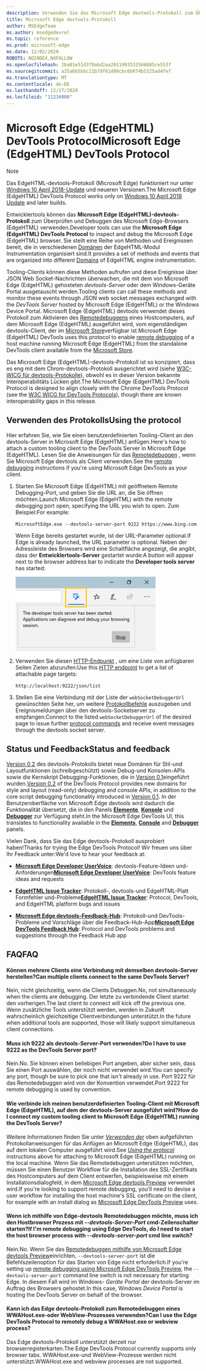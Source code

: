 ```yaml
---
description: Verwenden Sie das Microsoft Edge devtools-Protokoll zum Überprüfen und Debuggen des Microsoft Edge (EdgeHTML)-Browsers.
title: Microsoft Edge devtools-Protokoll
author: MSEdgeTeam
ms.author: msedgedevrel
ms.topic: reference
ms.prod: microsoft-edge
ms.date: 12/02/2020
ROBOTS: NOINDEX,NOFOLLOW
ms.openlocfilehash: 2ba81e51d3f9abd2aa2011993532566885ce553f
ms.sourcegitcommit: a35a6b5bbc21b7df61d08cbc6b074b5325ad4fef
ms.translationtype: MT
ms.contentlocale: de-DE
ms.lasthandoff: 12/17/2020
ms.locfileid: "11234008"
---
```

# <span data-ttu-id="f79a4-103">Microsoft Edge (EdgeHTML) DevTools Protocol</span><span class="sxs-lookup"><span data-stu-id="f79a4-103">Microsoft Edge (EdgeHTML) DevTools Protocol</span></span>

> [!NOTE]
> <span data-ttu-id="f79a4-104">Das EdgeHTML-devtools-Protokoll (Microsoft Edge) funktioniert nur unter [Windows 10 April 2018-Update](https://blogs.windows.com/windowsexperience/2018/04/30/how-to-get-the-windows-10-april-2018-update/#5VXkQMU41CJzZPER.97) und neueren Versionen.</span><span class="sxs-lookup"><span data-stu-id="f79a4-104">The Microsoft Edge (EdgeHTML) DevTools Protocol works only on [Windows 10 April 2018 Update](https://blogs.windows.com/windowsexperience/2018/04/30/how-to-get-the-windows-10-april-2018-update/#5VXkQMU41CJzZPER.97) and later builds.</span></span>

<span data-ttu-id="f79a4-105">Entwicklertools können das **Microsoft Edge (EdgeHTML)-devtools-Protokoll** zum Überprüfen und Debuggen des Microsoft Edge-Browsers (EdgeHTML) verwenden.</span><span class="sxs-lookup"><span data-stu-id="f79a4-105">Developer tools can use the **Microsoft Edge (EdgeHTML) DevTools Protocol** to inspect and debug the Microsoft Edge (EdgeHTML) browser.</span></span> <span data-ttu-id="f79a4-106">Sie stellt eine Reihe von Methoden und Ereignissen bereit, die in verschiedenen [Domänen](0.2/domains/index.md) der EdgeHTML-Modul Instrumentation organisiert sind.</span><span class="sxs-lookup"><span data-stu-id="f79a4-106">It provides a set of methods and events that are organized into different [Domains](0.2/domains/index.md) of EdgeHTML engine instrumentation.</span></span>

 <span data-ttu-id="f79a4-107">Tooling-Clients können diese Methoden aufrufen und diese Ereignisse über JSON Web Socket-Nachrichten überwachen, die mit dem von Microsoft Edge (EdgeHTML) gehosteten *devtools-Server* oder dem Windows-Geräte Portal ausgetauscht werden.</span><span class="sxs-lookup"><span data-stu-id="f79a4-107">Tooling clients can call these methods and monitor these events through JSON web socket messages exchanged with the *DevTools Server* hosted by Microsoft Edge (EdgeHTML) or the Windows Device Portal.</span></span> <span data-ttu-id="f79a4-108">Microsoft Edge (EdgeHTML) devtools verwendet dieses Protokoll zum Aktivieren des [Remotedebuggens](0.2/clients.md#microsoft-edge-devtools-preview) eines Hostcomputers, auf dem Microsoft Edge (EdgeHTML) ausgeführt wird, vom eigenständigen devtools-Client, der im [Microsoft Store](https://www.microsoft.com/store/p/microsoft-edge-devtools-preview/9mzbfrmz0mnj)verfügbar ist.</span><span class="sxs-lookup"><span data-stu-id="f79a4-108">Microsoft Edge (EdgeHTML) DevTools uses this protocol to enable [remote debugging](0.2/clients.md#microsoft-edge-devtools-preview) of a host machine running Microsoft Edge (EdgeHTML) from the standalone DevTools client available from the [Microsoft Store](https://www.microsoft.com/store/p/microsoft-edge-devtools-preview/9mzbfrmz0mnj).</span></span>

<span data-ttu-id="f79a4-109">Das Microsoft Edge (EdgeHTML)-devtools-Protokoll ist so konzipiert, dass es eng mit dem Chrom-devtools-Protokoll ausgerichtet wird (siehe [W3C-WICG für devtools-Protokolle](https://github.com/WICG/devtools-protocol/)), obwohl es in dieser Version bekannte Interoperabilitäts Lücken gibt.</span><span class="sxs-lookup"><span data-stu-id="f79a4-109">The Microsoft Edge (EdgeHTML) DevTools Protocol is designed to align closely with the Chrome DevTools Protocol (see the [W3C WICG for DevTools Protocols](https://github.com/WICG/devtools-protocol/)), though there are known interoperability gaps in this release.</span></span>

## <span data-ttu-id="f79a4-110">Verwenden des Protokolls</span><span class="sxs-lookup"><span data-stu-id="f79a4-110">Using the protocol</span></span>

<span data-ttu-id="f79a4-111">Hier erfahren Sie, wie Sie einen benutzerdefinierten Tooling-Client an den devtools-Server in Microsoft Edge (EdgeHTML) anfügen.</span><span class="sxs-lookup"><span data-stu-id="f79a4-111">Here's how to attach a custom tooling client to the DevTools Server in Microsoft Edge (EdgeHTML).</span></span> <span data-ttu-id="f79a4-112">Lesen Sie die Anweisungen für das [Remotedebuggen](0.2/clients.md#microsoft-edge-devtools-preview) , wenn Sie Microsoft Edge devtools als Client verwenden.</span><span class="sxs-lookup"><span data-stu-id="f79a4-112">See the [remote debugging](0.2/clients.md#microsoft-edge-devtools-preview) instructions if you're using Microsoft Edge DevTools as your client.</span></span>

1. <span data-ttu-id="f79a4-113">Starten Sie Microsoft Edge (EdgeHTML) mit geöffnetem Remote Debugging-Port, und geben Sie die URL an, die Sie öffnen möchten.</span><span class="sxs-lookup"><span data-stu-id="f79a4-113">Launch Microsoft Edge (EdgeHTML) with the remote debugging port open, specifying the URL you wish to open.</span></span> <span data-ttu-id="f79a4-114">Zum Beispiel:</span><span class="sxs-lookup"><span data-stu-id="f79a4-114">For example:</span></span>

    ```shell
    MicrosoftEdge.exe --devtools-server-port 9222 https://www.bing.com
    ```

    <span data-ttu-id="f79a4-115">Wenn Edge bereits gestartet wurde, ist der URL-Parameter optional.</span><span class="sxs-lookup"><span data-stu-id="f79a4-115">If Edge is already launched, the URL parameter is optional.</span></span> <span data-ttu-id="f79a4-116">Neben der Adressleiste des Browsers wird eine Schaltfläche angezeigt, die angibt, dass der **Entwicklertools-Server** gestartet wurde:</span><span class="sxs-lookup"><span data-stu-id="f79a4-116">A button will appear next to the browser address bar to indicate the **Developer tools server** has started:</span></span>

    ![Developer Tools-Server](media/developer-tools-server.png) 

2. <span data-ttu-id="f79a4-118">Verwenden Sie diesen [HTTP-Endpunkt](0.2/http.md) , um eine Liste von anfügbaren Seiten Zielen abzurufen:</span><span class="sxs-lookup"><span data-stu-id="f79a4-118">Use this [HTTP endpoint](0.2/http.md) to get a list of attachable page targets:</span></span>

    ```http
    http://localhost:9222/json/list
    ```

3. <span data-ttu-id="f79a4-119">Stellen Sie eine Verbindung mit der Liste der `webSocketDebuggerUrl` gewünschten Seite her, um weitere [Protokollbefehle](0.2/domains/index.md) auszugeben und Ereignismeldungen über den devtools-Socketserver zu empfangen.</span><span class="sxs-lookup"><span data-stu-id="f79a4-119">Connect to the listed `webSocketDebuggerUrl` of the desired page to issue further [protocol commands](0.2/domains/index.md) and receive event messages through the devtools socket server.</span></span>

## <span data-ttu-id="f79a4-120">Status und Feedback</span><span class="sxs-lookup"><span data-stu-id="f79a4-120">Status and feedback</span></span>

<span data-ttu-id="f79a4-121">[Version 0,2](0.2/index.md) des devtools-Protokolls bietet neue Domänen für Stil-und Layoutfunktionen (schreibgeschützt) sowie Debug-und Konsolen-APIs sowie die Kernskript Debugging-Funktionen, die in [Version 0,1](0.1/index.md)eingeführt wurden.</span><span class="sxs-lookup"><span data-stu-id="f79a4-121">[Version 0.2](0.2/index.md) of the DevTools Protocol provides new domains for style and layout (read-only) debugging and console APIs, in addition to the core script debugging functionality introduced in [Version 0.1](0.1/index.md).</span></span> <span data-ttu-id="f79a4-122">In der Benutzeroberfläche von Microsoft Edge devtools wird dadurch die Funktionalität übersetzt, die in den Panels [**Elemente**](../devtools-guide/elements.md), [**Konsole**](../devtools-guide/console.md) und [**Debugger**](../devtools-guide/debugger.md) zur Verfügung steht.</span><span class="sxs-lookup"><span data-stu-id="f79a4-122">In the Microsoft Edge DevTools UI, this translates to functionality available in the [**Elements**](../devtools-guide/elements.md), [**Console**](../devtools-guide/console.md) and [**Debugger**](../devtools-guide/debugger.md) panels.</span></span>

<span data-ttu-id="f79a4-123">Vielen Dank, dass Sie das Edge devtools-Protokoll ausprobiert haben!</span><span class="sxs-lookup"><span data-stu-id="f79a4-123">Thanks for trying the Edge DevTools Protocol!</span></span> <span data-ttu-id="f79a4-124">Wir freuen uns über Ihr Feedback unter:</span><span class="sxs-lookup"><span data-stu-id="f79a4-124">We'd love to hear your feedback at:</span></span>

 - <span data-ttu-id="f79a4-125">[**Microsoft Edge Developer UserVoice**](https://wpdev.uservoice.com/forums/257854-microsoft-edge-developer?category_id=84475): devtools-Feature-Ideen und-Anforderungen</span><span class="sxs-lookup"><span data-stu-id="f79a4-125">[**Microsoft Edge Developer UserVoice**](https://wpdev.uservoice.com/forums/257854-microsoft-edge-developer?category_id=84475): DevTools feature ideas and requests</span></span>

 - <span data-ttu-id="f79a4-126">[**EdgeHTML Issue Tracker**](https://developer.microsoft.com/microsoft-edge/platform/issues/): Protokoll-, devtools-und EdgeHTML-Platt Formfehler und-Probleme</span><span class="sxs-lookup"><span data-stu-id="f79a4-126">[**EdgeHTML Issue Tracker**](https://developer.microsoft.com/microsoft-edge/platform/issues/): Protocol, DevTools, and EdgeHTML platform bugs and issues</span></span>

 - <span data-ttu-id="f79a4-127">[**Microsoft Edge devtools-Feedback-Hub**](feedback-hub:?referrer=microsoftEdge&tabID=2&newFeedback=true&ContextId=344): Protokoll-und DevTools-Probleme und Vorschläge über die Feedback-Hub-App</span><span class="sxs-lookup"><span data-stu-id="f79a4-127">[**Microsoft Edge DevTools Feedback Hub**](feedback-hub:?referrer=microsoftEdge&tabID=2&newFeedback=true&ContextId=344): Protocol and DevTools problems and suggestions through the Feedback Hub app</span></span>

## <span data-ttu-id="f79a4-128">FAQ</span><span class="sxs-lookup"><span data-stu-id="f79a4-128">FAQ</span></span>

#### <span data-ttu-id="f79a4-129">Können mehrere Clients eine Verbindung mit demselben devtools-Server herstellen?</span><span class="sxs-lookup"><span data-stu-id="f79a4-129">Can multiple clients connect to the same DevTools Server?</span></span>
<span data-ttu-id="f79a4-130">Nein, nicht gleichzeitig, wenn die Clients Debuggen.</span><span class="sxs-lookup"><span data-stu-id="f79a4-130">No, not simultaneously when the clients are debugging.</span></span> <span data-ttu-id="f79a4-131">Der letzte zu verbindende Client startet den vorherigen.</span><span class="sxs-lookup"><span data-stu-id="f79a4-131">The last client to connect will kick off the previous one.</span></span> <span data-ttu-id="f79a4-132">Wenn zusätzliche Tools unterstützt werden, werden in Zukunft wahrscheinlich gleichzeitige Clientverbindungen unterstützt.</span><span class="sxs-lookup"><span data-stu-id="f79a4-132">In the future when additional tools are supported, those will likely support simultaneous client connections.</span></span>

#### <span data-ttu-id="f79a4-133">Muss ich 9222 als devtools-Server-Port verwenden?</span><span class="sxs-lookup"><span data-stu-id="f79a4-133">Do I have to use 9222 as the DevTools Server port?</span></span>
<span data-ttu-id="f79a4-134">Nein.</span><span class="sxs-lookup"><span data-stu-id="f79a4-134">No.</span></span> <span data-ttu-id="f79a4-135">Sie können einen beliebigen Port angeben, aber sicher sein, dass Sie einen Port auswählen, der noch nicht verwendet wird.</span><span class="sxs-lookup"><span data-stu-id="f79a4-135">You can specify any port, though be sure to pick one that isn't already in use.</span></span> <span data-ttu-id="f79a4-136">Port 9222 für das Remotedebuggen wird von der Konvention verwendet.</span><span class="sxs-lookup"><span data-stu-id="f79a4-136">Port 9222 for remote debugging is used by convention.</span></span>

#### <span data-ttu-id="f79a4-137">Wie verbinde ich meinen benutzerdefinierten Tooling-Client mit Microsoft Edge (EdgeHTML), auf dem der devtools-Server ausgeführt wird?</span><span class="sxs-lookup"><span data-stu-id="f79a4-137">How do I connect my custom tooling client to Microsoft Edge (EdgeHTML) running the DevTools Server?</span></span>
<span data-ttu-id="f79a4-138">Weitere Informationen finden Sie unter [*Verwenden der*](#using-the-protocol) oben aufgeführten Protokollanweisungen für das Anfügen an Microsoft Edge (EdgeHTML), das auf dem lokalen Computer ausgeführt wird.</span><span class="sxs-lookup"><span data-stu-id="f79a4-138">See [*Using the protocol*](#using-the-protocol) instructions above for attaching to Microsoft Edge (EdgeHTML) running on the local machine.</span></span> <span data-ttu-id="f79a4-139">Wenn Sie das Remotedebuggen unterstützen möchten, müssen Sie einen Benutzer Workflow für die Installation des SSL-Zertifikats des Hostcomputers auf dem Client entwerfen, beispielsweise mit einem Installationsdialogfeld, in dem [Microsoft Edge devtools Preview](./0.2/clients.md#microsoft-edge-devtools-preview) verwendet wird.</span><span class="sxs-lookup"><span data-stu-id="f79a4-139">If you're looking to support remote debugging, you'll need to devise a user workflow for installing the host machine's SSL certificate on the client, for example with an install dialog as [Microsoft Edge DevTools Preview](./0.2/clients.md#microsoft-edge-devtools-preview) uses.</span></span>

#### <span data-ttu-id="f79a4-140">Wenn ich mithilfe von Edge-devtools Remotedebuggen möchte, muss ich den Hostbrowser Prozess mit *--devtools-Server-Port* cmd-Zeilenschalter starten?</span><span class="sxs-lookup"><span data-stu-id="f79a4-140">If I'm remote debugging using Edge DevTools, do I need to start the host browser process with *--devtools-server-port* cmd line switch?</span></span> 
<span data-ttu-id="f79a4-141">Nein.</span><span class="sxs-lookup"><span data-stu-id="f79a4-141">No.</span></span> <span data-ttu-id="f79a4-142">Wenn Sie das [Remotedebuggen mithilfe von Microsoft Edge devtools Preview](./0.2/clients.md#microsoft-edge-devtools-preview)einrichten, `--devtools-server-port` ist die Befehlszeilenoption für das Starten von Edge nicht erforderlich.</span><span class="sxs-lookup"><span data-stu-id="f79a4-142">If you're setting up [remote debugging using Microsoft Edge DevTools Preview](./0.2/clients.md#microsoft-edge-devtools-preview), the `--devtools-server-port` command line switch is not necessary for starting Edge.</span></span> <span data-ttu-id="f79a4-143">In diesem Fall wird im Windows- *Geräte Portal* der devtools-Server im Auftrag des Browsers gehostet.</span><span class="sxs-lookup"><span data-stu-id="f79a4-143">In this case, Windows *Device Portal* is hosting the DevTools Server on behalf of the browser.</span></span>

#### <span data-ttu-id="f79a4-144">Kann ich das Edge devtools-Protokoll zum Remotedebuggen eines WWAHost.exe-oder WebView-Prozesses verwenden?</span><span class="sxs-lookup"><span data-stu-id="f79a4-144">Can I use the Edge DevTools Protocol to remotely debug a WWAHost.exe or webview process?</span></span>
<span data-ttu-id="f79a4-145">Das Edge devtools-Protokoll unterstützt derzeit nur browserregisterkarten.</span><span class="sxs-lookup"><span data-stu-id="f79a4-145">The Edge DevTools Protocol currently supports only browser tabs.</span></span> <span data-ttu-id="f79a4-146">WWAHost.exe-und WebView-Prozesse werden nicht unterstützt.</span><span class="sxs-lookup"><span data-stu-id="f79a4-146">WWAHost.exe and webview processes are not supported.</span></span>
